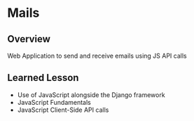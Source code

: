 # Mails

## Overview
Web Application to send and receive emails using JS API calls 

## Learned Lesson
* Use of JavaScript alongside the Django framework
* JavaScript Fundamentals
* JavaScript Client-Side API calls
